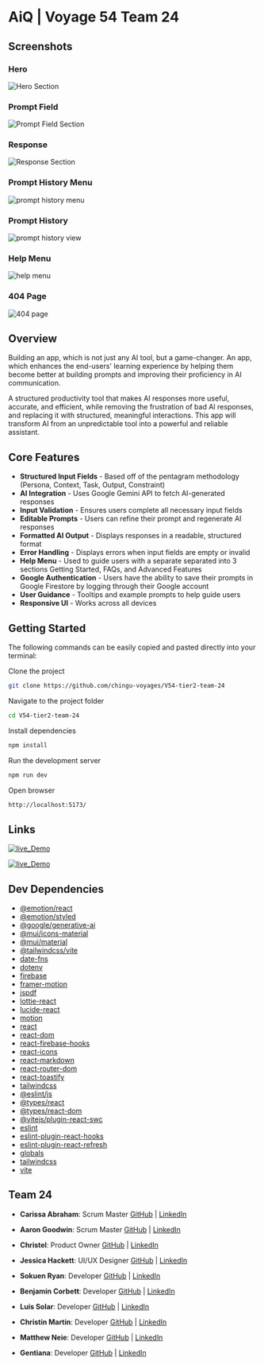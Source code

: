 # AiQ | Voyage 54 Team 24

## Screenshots

### Hero

![Hero Section](screenshots/hero.png)

### Prompt Field

![Prompt Field Section](screenshots/prompt_field_1.png)

### Response

![Response Section](screenshots/response.png)

### Prompt History Menu

![prompt history menu](screenshots/prompt_history_menu.png)

### Prompt History

![prompt history view](screenshots/prompt_history_view.png)

### Help Menu

![help menu](screenshots/help_menu.png)

### 404 Page

![404 page](screenshots/404.png)

## Overview

Building an app, which is not just any AI tool, but a game-changer. An app, which enhances the end-users' learning experience by helping them become better at building prompts and improving their proficiency in AI communication.

A structured productivity tool that makes AI responses more useful, accurate, and efficient, while removing the frustration of bad AI responses, and replacing it with structured, meaningful interactions. This app will transform AI from an unpredictable tool into a powerful and reliable assistant.

## Core Features

- **Structured Input Fields** - Based off of the pentagram methodology (Persona, Context, Task, Output, Constraint)
- **AI Integration** - Uses Google Gemini API to fetch AI-generated responses
- **Input Validation** - Ensures users complete all necessary input fields
- **Editable Prompts** - Users can refine their prompt and regenerate AI responses
- **Formatted AI Output** - Displays responses in a readable, structured format
- **Error Handling** - Displays errors when input fields are empty or invalid
- **Help Menu** - Used to guide users with a separate separated into 3 sections Getting Started, FAQs, and Advanced Features
- **Google Authentication** - Users have the ability to save their prompts in Google Firestore by logging through their Google account
- **User Guidance** - Tooltips and example prompts to help guide users
- **Responsive UI** - Works across all devices

## Getting Started

The following commands can be easily copied and pasted directly into your terminal:

Clone the project

```bash
git clone https://github.com/chingu-voyages/V54-tier2-team-24
```

Navigate to the project folder

```bash
cd V54-tier2-team-24
```

Install dependencies

```bash
npm install
```

Run the development server

```bash
npm run dev
```

Open browser

```bash
http://localhost:5173/
```

## Links

[![live_Demo](https://img.shields.io/badge/AIQ_live_Demo-0?style=for-the-badge&logo=ko-fi&logoColor=white)](https://getaiq.netlify.app/)

[![live_Demo](https://img.shields.io/badge/Chingu-003?style=for-the-badge&logo=ko-fi&logoColor=white)](https://www.chingu.io/)

## Dev Dependencies

- [@emotion/react](https://emotion.sh/docs/@emotion/react)
- [@emotion/styled](https://emotion.sh/docs/@emotion/styled)
- [@google/generative-ai](https://github.com/google/generative-ai-js)
- [@mui/icons-material](https://mui.com/material-ui/material-icons/)
- [@mui/material](https://mui.com/)
- [@tailwindcss/vite](https://github.com/tailwindlabs/tailwindcss-vite)
- [date-fns](https://date-fns.org/)
- [dotenv](https://github.com/motdotla/dotenv)
- [firebase](https://firebase.google.com/)
- [framer-motion](https://www.framer.com/motion/)
- [jspdf](https://github.com/parallax/jsPDF)
- [lottie-react](https://github.com/Gamote/lottie-react)
- [lucide-react](https://lucide.dev/guide/packages/lucide-react)
- [motion](https://github.com/framer/motion)
- [react](https://react.dev/)
- [react-dom](https://react.dev/)
- [react-firebase-hooks](https://github.com/CSFrequency/react-firebase-hooks)
- [react-icons](https://react-icons.github.io/react-icons/)
- [react-markdown](https://github.com/remarkjs/react-markdown)
- [react-router-dom](https://reactrouter.com/)
- [react-toastify](https://fkhadra.github.io/react-toastify/introduction)
- [tailwindcss](https://tailwindcss.com/)
- [@eslint/js](https://eslint.org/docs/latest/use/getting-started)
- [@types/react](https://github.com/DefinitelyTyped/DefinitelyTyped/tree/master/types/react)
- [@types/react-dom](https://github.com/DefinitelyTyped/DefinitelyTyped/tree/master/types/react-dom)
- [@vitejs/plugin-react-swc](https://github.com/vitejs/vite-plugin-react-swc)
- [eslint](https://eslint.org/)
- [eslint-plugin-react-hooks](https://www.npmjs.com/package/eslint-plugin-react-hooks)
- [eslint-plugin-react-refresh](https://github.com/ArnaudBarre/eslint-plugin-react-refresh)
- [globals](https://github.com/sindresorhus/globals)
- [tailwindcss](https://tailwindcss.com/)
- [vite](https://vitejs.dev/)

## Team 24

- **Carissa Abraham**: Scrum Master [GitHub](https://github.com/carissayeaaa) | [LinkedIn](https://www.linkedin.com/in/carissa-abraham/)
- **Aaron Goodwin**: Scrum Master [GitHub](https://github.com/tradingwait) | [LinkedIn](https://www.linkedin.com/in/goodwinaaron/)
- **Christel**: Product Owner [GitHub](https://github.com/christel-l) | [LinkedIn](https://www.linkedin.com/in/welahlookymba/)

- **Jessica Hackett**: UI/UX Designer [GitHub](https://github.com/mooglemoxie0018) | [LinkedIn](https://www.linkedin.com/in/jessica-hackett-6725a4325/)
- **Sokuen Ryan**: Developer [GitHub](https://github.com/sokuenryan) | [LinkedIn](https://linkedin.com/in/sokuenryan)
- **Benjamin Corbett**: Developer [GitHub](https://github.com/bcsurf2822) | [LinkedIn](https://linkedin.com/in/benjamin-corbett-84822424a/)
- **Luis Solar**: Developer [GitHub](https://github.com/solarluiso) | [LinkedIn](https://www.linkedin.com/in/solarluiso/)
- **Christin Martin**: Developer [GitHub](https://github.com/Christin-paige) | [LinkedIn](https://www.linkedin.com/in/christin-martin/)
- **Matthew Neie**: Developer [GitHub](https://github.com/MatthewNeie) | [LinkedIn](https://linkedin.com/in/matthew-neie)
- **Gentiana**: Developer [GitHub](https://github.com/gentianaZ1) | [LinkedIn](https://www.linkedin.com/in/gentiana-han-006b39353)
